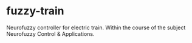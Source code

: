 # fuzzy-train
Neurofuzzy controller for electric train. Within the course of the subject Neurofuzzy Control &amp; Applications.
